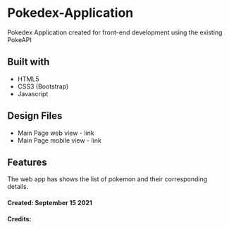 # Pokedex-Application
Pokedex Application created for front-end development using the existing PokeAPI

## Built with
- HTML5
- CSS3 (Bootstrap)
- Javascript

## Design Files
- Main Page web view - link
- Main Page mobile view - link

## Features
The web app has shows the list of pokemon and their corresponding details.

#### Created: September 15 2021
#### Credits:
